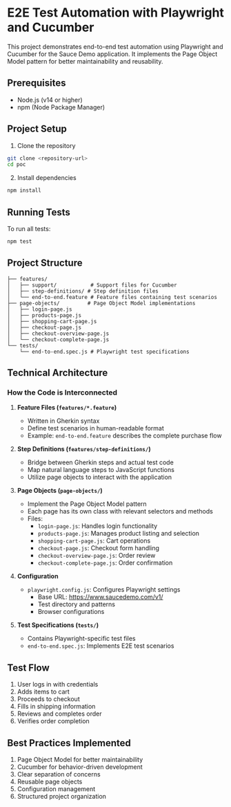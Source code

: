 # E2E Test Automation with Playwright and Cucumber

This project demonstrates end-to-end test automation using Playwright and Cucumber for the Sauce Demo application. It implements the Page Object Model pattern for better maintainability and reusability.

## Prerequisites

- Node.js (v14 or higher)
- npm (Node Package Manager)

## Project Setup

1. Clone the repository
```bash
git clone <repository-url>
cd poc
```

2. Install dependencies
```bash
npm install
```

## Running Tests

To run all tests:
```bash
npm test
```

## Project Structure

```
├── features/
│   ├── support/           # Support files for Cucumber
│   ├── step-definitions/ # Step definition files
│   └── end-to-end.feature # Feature files containing test scenarios
├── page-objects/         # Page Object Model implementations
│   ├── login-page.js
│   ├── products-page.js
│   ├── shopping-cart-page.js
│   ├── checkout-page.js
│   ├── checkout-overview-page.js
│   └── checkout-complete-page.js
└── tests/
    └── end-to-end.spec.js # Playwright test specifications
```

## Technical Architecture

### How the Code is Interconnected

1. **Feature Files (`features/*.feature`)**
   - Written in Gherkin syntax
   - Define test scenarios in human-readable format
   - Example: `end-to-end.feature` describes the complete purchase flow

2. **Step Definitions (`features/step-definitions/`)**
   - Bridge between Gherkin steps and actual test code
   - Map natural language steps to JavaScript functions
   - Utilize page objects to interact with the application

3. **Page Objects (`page-objects/`)**
   - Implement the Page Object Model pattern
   - Each page has its own class with relevant selectors and methods
   - Files:
     - `login-page.js`: Handles login functionality
     - `products-page.js`: Manages product listing and selection
     - `shopping-cart-page.js`: Cart operations
     - `checkout-page.js`: Checkout form handling
     - `checkout-overview-page.js`: Order review
     - `checkout-complete-page.js`: Order confirmation

4. **Configuration**
   - `playwright.config.js`: Configures Playwright settings
     - Base URL: https://www.saucedemo.com/v1/
     - Test directory and patterns
     - Browser configurations

5. **Test Specifications (`tests/`)**
   - Contains Playwright-specific test files
   - `end-to-end.spec.js`: Implements E2E test scenarios

## Test Flow

1. User logs in with credentials
2. Adds items to cart
3. Proceeds to checkout
4. Fills in shipping information
5. Reviews and completes order
6. Verifies order completion

## Best Practices Implemented

1. Page Object Model for better maintainability
2. Cucumber for behavior-driven development
3. Clear separation of concerns
4. Reusable page objects
5. Configuration management
6. Structured project organization 